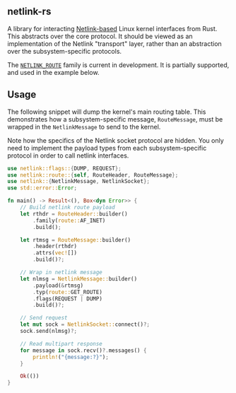## netlink-rs

A library for interacting
[Netlink-based](https://man7.org/linux/man-pages/man7/netlink.7.html) Linux
kernel interfaces from Rust. This abstracts over the core protocol.  It should
be viewed as an implementation of the Netlink "transport" layer, rather than an
abstraction over the subsystem-specific protocols.

The [`NETLINK_ROUTE`](https://man7.org/linux/man-pages/man7/rtnetlink.7.html)
family is current in development. It is partially supported, and used in the
example below.

## Usage

The following snippet will dump the kernel's main routing table. This
demonstrates how a subsystem-specific message, `RouteMessage`, must be wrapped
in the `NetlinkMessage` to send to the kernel.

Note how the specifics of the Netlink socket protocol are hidden. You only need
to implement the payload types from each subsystem-specific protocol in order to
call netlink interfaces.

```rust
use netlink::flags::{DUMP, REQUEST};
use netlink::route::{self, RouteHeader, RouteMessage};
use netlink::{NetlinkMessage, NetlinkSocket};
use std::error::Error;

fn main() -> Result<(), Box<dyn Error>> {
    // Build netlink route payload
    let rthdr = RouteHeader::builder()
        .family(route::AF_INET)
        .build();

    let rtmsg = RouteMessage::builder()
        .header(rthdr)
        .attrs(vec![])
        .build()?;

    // Wrap in netlink message
    let nlmsg = NetlinkMessage::builder()
        .payload(&rtmsg)
        .typ(route::GET_ROUTE)
        .flags(REQUEST | DUMP)
        .build()?;

    // Send request
    let mut sock = NetlinkSocket::connect()?;
    sock.send(nlmsg)?;

    // Read multipart response
    for message in sock.recv()?.messages() {
        println!("{message:?}");
    }

    Ok(())
}
```
